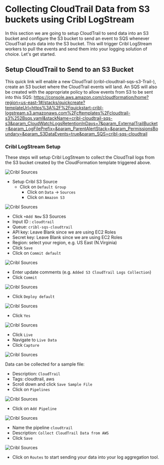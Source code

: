 # Collecting CloudTrail Data from S3 buckets using Cribl LogStream
In this section we are going to setup CloudTrail to send data into an S3 bucket and configure the S3 bucket to send an event to SQS whenever CloudTrail puts data into the S3 bucket. This will trigger Cribl LogStream workers to pull the events and send them into your logging solution of choice. Let's get started.

## Setup CloudTrail to Send to an S3 Bucket
This quick link will enable a new CloudTrail (cribl-cloudtrail-sqs-s3-Trail-<uniqueID>), create an S3 bucket where the CloudTrail events will land. An SQS will also be created with the appropriate policy to allow events from S3 to be sent into this SQS: https://console.aws.amazon.com/cloudformation/home?region=us-east-1#/stacks/quickcreate?templateUrl=https%3A%2F%2Fquickstart-cribl-logstream.s3.amazonaws.com%2Fcftemplates%2Fcloudtrail-s3%252Bsqs.yaml&stackName=cribl-cloudtrail-sqs-s3&param_CloudWatchLogsRetentionInDays=7&param_ExternalTrailBucket=&param_LogFilePrefix=&param_ParentAlertStack=&param_PermissionsBoundary=&param_S3DataEvents=true&param_SQS=cribl-sqs-cloudtrail 

### Cribl LogStream Setup

These steps will setup Cribl LogStream to collect the CloudTrail logs from the S3 bucket created by the CloudFormation template triggered above. 

![Cribl Sources](https://quickstart-cribl-logstream.s3.amazonaws.com/screenshots/s3bucket/cloudtrail/sqs-s3-cls-ct-01.png)

- Setup Cribl S3 Source
    - Click on `Default Group`
        - Click on `Data` -> `Sources`
        - Click on `Amazon S3`

![Cribl Sources](https://quickstart-cribl-logstream.s3.amazonaws.com/screenshots/s3bucket/cloudtrail/sqs-s3-cls-ct-02.png)

- Click `+Add New` S3 Sources
- Input ID : `cloudtrail`
- Queue: `cribl-sqs-cloudtrail`
- API key: Leave Blank since we are using EC2 Roles
- Secret key: Leave Blank since we are using EC2 Roles
- Region: select your region, e.g. US East (N.Virginia)
- Click `Save`
- Click on `Commit default`

![Cribl Sources](https://quickstart-cribl-logstream.s3.amazonaws.com/screenshots/s3bucket/cloudtrail/sqs-s3-cls-ct-03.png)

- Enter update comments (e.g. `Added S3 CloudTrail Logs Collection`)
- Click `Commit`

![Cribl Sources](https://quickstart-cribl-logstream.s3.amazonaws.com/screenshots/s3bucket/cloudtrail/sqs-s3-cls-ct-04.png)

- Click `Deploy default`

![Cribl Sources](https://quickstart-cribl-logstream.s3.amazonaws.com/screenshots/s3bucket/cloudtrail/sqs-s3-cls-ct-05.png)

- Click `Yes`

![Cribl Sources](https://quickstart-cribl-logstream.s3.amazonaws.com/screenshots/s3bucket/cloudtrail/sqs-s3-cls-ct-06.png)

- Click `Live`
- Navigate to `Live Data`
- Click `Capture`

![Cribl Sources](https://quickstart-cribl-logstream.s3.amazonaws.com/screenshots/s3bucket/cloudtrail/sqs-s3-cls-ct-07.png)

Data can be collected for a sample file:
- Description: `CloudTrail`
- Tags: cloudtrail, aws
- Scroll down and click `Save Sample File`
- Click on `Pipelines`

![Cribl Sources](https://quickstart-cribl-logstream.s3.amazonaws.com/screenshots/s3bucket/cloudtrail/sqs-s3-cls-ct-08.png)

- Click on `Add Pipeline`

![Cribl Sources](https://quickstart-cribl-logstream.s3.amazonaws.com/screenshots/s3bucket/cloudtrail/sqs-s3-cls-ct-09.png)

- Name the pipeline `cloudtrail`
- Description: `Collect CloudTrail Data from AWS`
- Click `Save`


![Cribl Sources](https://quickstart-cribl-logstream.s3.amazonaws.com/screenshots/s3bucket/cloudtrail/sqs-s3-cls-ct-10.png)

- Click on `Routes` to start sending your data into your log aggregation tool.